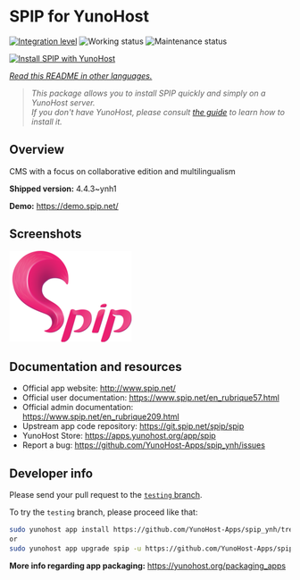 <!--
N.B.: This README was automatically generated by <https://github.com/YunoHost/apps/tree/master/tools/readme_generator>
It shall NOT be edited by hand.
-->

# SPIP for YunoHost

[![Integration level](https://apps.yunohost.org/badge/integration/spip)](https://ci-apps.yunohost.org/ci/apps/spip/)
![Working status](https://apps.yunohost.org/badge/state/spip)
![Maintenance status](https://apps.yunohost.org/badge/maintained/spip)

[![Install SPIP with YunoHost](https://install-app.yunohost.org/install-with-yunohost.svg)](https://install-app.yunohost.org/?app=spip)

*[Read this README in other languages.](./ALL_README.md)*

> *This package allows you to install SPIP quickly and simply on a YunoHost server.*  
> *If you don't have YunoHost, please consult [the guide](https://yunohost.org/install) to learn how to install it.*

## Overview

CMS with a focus on collaborative edition and multilingualism

**Shipped version:** 4.4.3~ynh1

**Demo:** <https://demo.spip.net/>

## Screenshots

![Screenshot of SPIP](./doc/screenshots/220px-Logo_SPIP.png)

## Documentation and resources

- Official app website: <http://www.spip.net/>
- Official user documentation: <https://www.spip.net/en_rubrique57.html>
- Official admin documentation: <https://www.spip.net/en_rubrique209.html>
- Upstream app code repository: <https://git.spip.net/spip/spip>
- YunoHost Store: <https://apps.yunohost.org/app/spip>
- Report a bug: <https://github.com/YunoHost-Apps/spip_ynh/issues>

## Developer info

Please send your pull request to the [`testing` branch](https://github.com/YunoHost-Apps/spip_ynh/tree/testing).

To try the `testing` branch, please proceed like that:

```bash
sudo yunohost app install https://github.com/YunoHost-Apps/spip_ynh/tree/testing --debug
or
sudo yunohost app upgrade spip -u https://github.com/YunoHost-Apps/spip_ynh/tree/testing --debug
```

**More info regarding app packaging:** <https://yunohost.org/packaging_apps>

